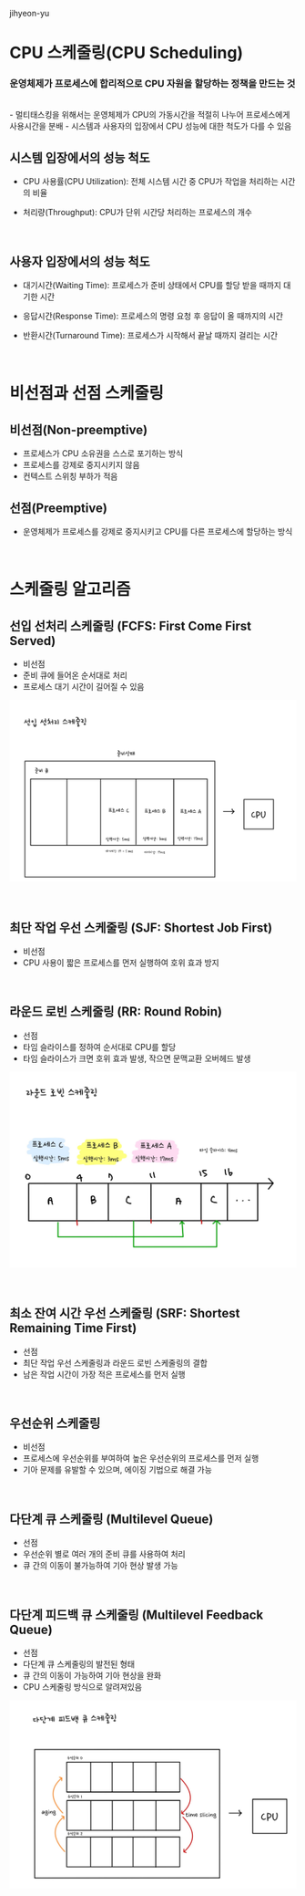 jihyeon-yu

# CPU 스케줄링(CPU Scheduling)

### 운영체제가 프로세스에 합리적으로 CPU 자원을 할당하는 정책을 만드는 것

<br/>
- 멀티태스킹을 위해서는 운영체제가 CPU의 가동시간을 적절히 나누어 프로세스에게 사용시간을 분배
- 시스템과 사용자의 입장에서 CPU 성능에 대한 척도가 다를 수 있음

<br/>

## 시스템 입장에서의 성능 척도

- CPU 사용률(CPU Utilization): 전체 시스템 시간 중 CPU가 작업을 처리하는 시간의 비율

- 처리량(Throughput): CPU가 단위 시간당 처리하는 프로세스의 개수

<br/>

## 사용자 입장에서의 성능 척도

- 대기시간(Waiting Time): 프로세스가 준비 상태에서 CPU를 할당 받을 때까지 대기한 시간

- 응답시간(Response Time): 프로세스의 명령 요청 후 응답이 올 때까지의 시간

- 반환시간(Turnaround Time): 프로세스가 시작해서 끝날 때까지 걸리는 시간

<br/>

# 비선점과 선점 스케줄링

## 비선점(Non-preemptive)

- 프로세스가 CPU 소유권을 스스로 포기하는 방식
- 프로세스를 강제로 중지시키지 않음
- 컨텍스트 스위칭 부하가 적음

## 선점(Preemptive)

- 운영체제가 프로세스를 강제로 중지시키고 CPU를 다른 프로세스에 할당하는 방식

<br/>

# 스케줄링 알고리즘

## 선입 선처리 스케줄링 (FCFS: First Come First Served)

- 비선점
- 준비 큐에 들어온 순서대로 처리
- 프로세스 대기 시간이 길어질 수 있음

![Alt text](./img/jihyeon-yu-FCFS.JPG)

<br/>

## 최단 작업 우선 스케줄링 (SJF: Shortest Job First)

- 비선점
- CPU 사용이 짧은 프로세스를 먼저 실행하여 호위 효과 방지

<br/>

## 라운드 로빈 스케줄링 (RR: Round Robin)

- 선점
- 타임 슬라이스를 정하여 순서대로 CPU를 할당
- 타임 슬라이스가 크면 호위 효과 발생, 작으면 문맥교환 오버헤드 발생

![Alt text](./img/jihyeon-yu-RR.JPG)

<br/>

## 최소 잔여 시간 우선 스케줄링 (SRF: Shortest Remaining Time First)

- 선점
- 최단 작업 우선 스케줄링과 라운드 로빈 스케줄링의 결합
- 남은 작업 시간이 가장 적은 프로세스를 먼저 실행

<br/>

## 우선순위 스케줄링

- 비선점
- 프로세스에 우선순위를 부여하여 높은 우선순위의 프로세스를 먼저 실행
- 기아 문제를 유발할 수 있으며, 에이징 기법으로 해결 가능

<br/>

## 다단계 큐 스케줄링 (Multilevel Queue)

- 선점
- 우선순위 별로 여러 개의 준비 큐를 사용하여 처리
- 큐 간의 이동이 불가능하여 기아 현상 발생 가능

<br/>

## 다단계 피드백 큐 스케줄링 (Multilevel Feedback Queue)

- 선점
- 다단계 큐 스케줄링의 발전된 형태
- 큐 간의 이동이 가능하여 기아 현상을 완화
- CPU 스케줄링 방식으로 알려져있음

![Alt text](./img/jihyeon-yu-feedbackqueue.JPG)
